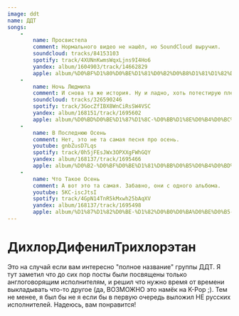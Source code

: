 ```yaml
---
image: ddt
name: ДДТ
songs:
    -
        name: Просвистела
        comment: Нормального видео не нашёл, но SoundCloud выручил.
        soundcloud: tracks/84153103
        spotify: track/4XUNnKwmsWqxLjns9I4Ho6
        yandex: album/1604903/track/14662829
        apple: album/%D0%BF%D1%80%D0%BE%D1%81%D0%B2%D0%B8%D1%81%D1%82%D0%B5%D0%BB%D0%B0/1008953469?i=1008953493
    -
        name: Ночь Людмила
        comment: И снова та же история. Ну и ладно, хоть потестирую плеер SoundCloud.
        soundcloud: tracks/326590246
        spotify: track/3GocZfIBX8WnCiRsSW4VSC
        yandex: album/168151/track/1695602
        apple: album/%D0%BD%D0%BE%D1%87%D1%8C-%D0%BB%D1%8E%D0%B4%D0%BC%D0%B8%D0%BB%D0%B0/1079471464?i=1079471774
    -
        name: В Последнюю Осень
        comment: Нет, это не та самая песня про осень.
        youtube: gnbZusD7Lqs
        spotify: track/0h5jFEsJWx3OPXXgFWhGQY
        yandex: album/168137/track/1695466
        apple: album/%D0%B2-%D0%BF%D0%BE%D1%81%D0%BB%D0%B5%D0%B4%D0%BD%D1%8E%D1%8E-%D0%BE%D1%81%D0%B5%D0%BD%D1%8C/1008953469?i=1008953676
    -
        name: Что Такое Осень
        comment: А вот это та самая. Забавно, они с одного альбома.
        youtube: 5KC-iscJtsI
        spotify: track/4GpN14TnR5kMxwh25bAqXV
        yandex: album/168137/track/1695498
        apple: album/%D1%87%D1%82%D0%BE-%D1%82%D0%B0%D0%BA%D0%BE%D0%B5-%D0%BE%D1%81%D0%B5%D0%BD%D1%8C/1079519132?i=1079519990
---
```

# ДихлорДифенилТрихлорэтан

Это на случай если вам интересно "полное название" группы ДДТ. Я тут заметил что до сих пор посты были
посвящены только англоговорящим исполнителям, и решил что нужно время от времени выкладывать что-то другое
(да, ВОЗМОЖНО это намёк на K-Pop ;). Тем не менее, я был бы не я если бы в первую очередь выложил НЕ
русских исполнителей. Надеюсь, вам понравится!